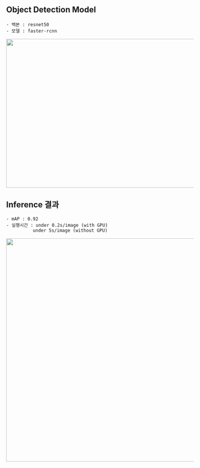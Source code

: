 

## Object Detection Model
```
- 백본 : resnet50
- 모델 : faster-rcnn
```
<img src="https://user-images.githubusercontent.com/61641072/147056213-58c638a7-c16f-4700-87b0-8f8ecbbc992c.png" width=600 height=400>

## Inference 결과
```
- mAP : 0.92
- 실행시간 : under 0.2s/image (with GPU)
          under 5s/image (without GPU)
```
<img src="https://user-images.githubusercontent.com/51853700/147058926-2b7a1eb1-2f33-4d40-8705-459f14df8d90.png" width=800 height=600>



